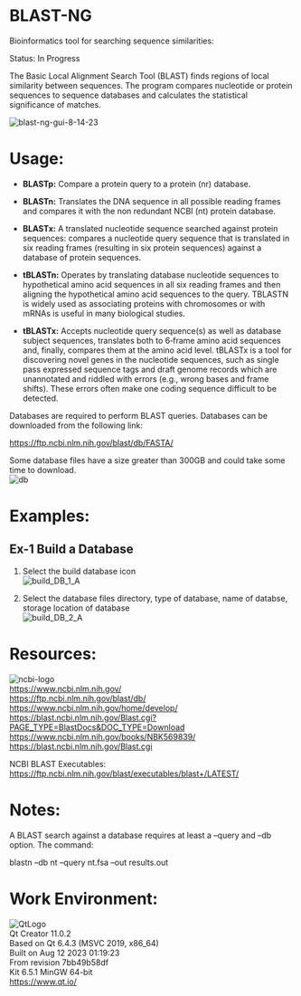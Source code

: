 # BLAST-NG    
Bioinformatics tool for searching sequence similarities:  

Status: In Progress  

The Basic Local Alignment Search Tool (BLAST) finds regions of local similarity between sequences. The program compares nucleotide or protein sequences to sequence databases and calculates the statistical significance of matches.    

![blast-ng-gui-8-14-23](https://github.com/kn0w0n3/BLAST-NG/assets/22214754/7aed3bfe-cd63-46c5-8c8c-a24a4d36e6a6)  

# **Usage:**    

* **BLASTp:** Compare a protein query to a protein (nr) database.     

* **BLASTn:** Translates the DNA sequence in all possible reading frames and compares it with the non redundant NCBI (nt) protein database.     

* **BLASTx:** A translated nucleotide sequence searched against protein sequences: compares a nucleotide query sequence that is translated in six reading frames (resulting in six protein sequences) against a database of protein sequences.
  
* **tBLASTn:** Operates by translating database nucleotide sequences to hypothetical amino acid sequences in all six reading frames and then aligning the hypothetical amino acid sequences to the query. TBLASTN is widely used as associating proteins with chromosomes or with mRNAs is useful in many biological studies.

* **tBLASTx:** Accepts nucleotide query sequence(s) as well as database subject sequences, translates both to 6‐frame amino acid sequences and, finally, compares them at the amino acid level. tBLASTx is a tool for discovering novel genes in the nucleotide sequences, such as single pass expressed sequence tags and draft genome records which are unannotated and riddled with errors (e.g., wrong bases and frame shifts). These errors often make one coding sequence difficult to be detected.  

Databases are required to perform BLAST queries. Databases can be downloaded from the following link:  

https://ftp.ncbi.nlm.nih.gov/blast/db/FASTA/  

Some database files have a size greater than 300GB and could take some time to download.    
![db](https://github.com/kn0w0n3/BLAST-NG/assets/22214754/8ff73180-e8f6-4f8a-9a43-ba32554f5eae)    

# **Examples:**  
## **Ex-1 Build a Database**   
1) Select the build database icon    
![build_DB_1_A](https://github.com/kn0w0n3/BLAST-NG/assets/22214754/d40a2fa9-334c-4b6d-8c7f-18f19bb17982)

2) Select the database files directory, type of database, name of databse, storage location of database    
![build_DB_2_A](https://github.com/kn0w0n3/BLAST-NG/assets/22214754/e4204eb0-3b54-442d-b2dc-31f2fed45abe)      

# **Resources:**  
![ncbi-logo](https://user-images.githubusercontent.com/22214754/204448800-2b846e5b-2c68-4c4e-8687-43aac8ac752e.png)      
https://www.ncbi.nlm.nih.gov/  
https://ftp.ncbi.nlm.nih.gov/blast/db/  
https://www.ncbi.nlm.nih.gov/home/develop/  
https://blast.ncbi.nlm.nih.gov/Blast.cgi?PAGE_TYPE=BlastDocs&DOC_TYPE=Download  
https://www.ncbi.nlm.nih.gov/books/NBK569839/  
https://blast.ncbi.nlm.nih.gov/Blast.cgi  

NCBI BLAST Executables: https://ftp.ncbi.nlm.nih.gov/blast/executables/blast+/LATEST/  

# **Notes:**  
A BLAST search against a database requires at least a –query and –db option. The command:  

blastn –db nt –query nt.fsa –out results.out  

# **Work Environment:**       
![QtLogo](https://user-images.githubusercontent.com/22214754/179895211-d52559ab-35df-4fcc-bf69-7377739330d4.png)    
Qt Creator 11.0.2  
Based on Qt 6.4.3 (MSVC 2019, x86_64)  
Built on Aug 12 2023 01:19:23  
From revision 7bb49b58df  
Kit 6.5.1 MinGW 64-bit      
https://www.qt.io/        
